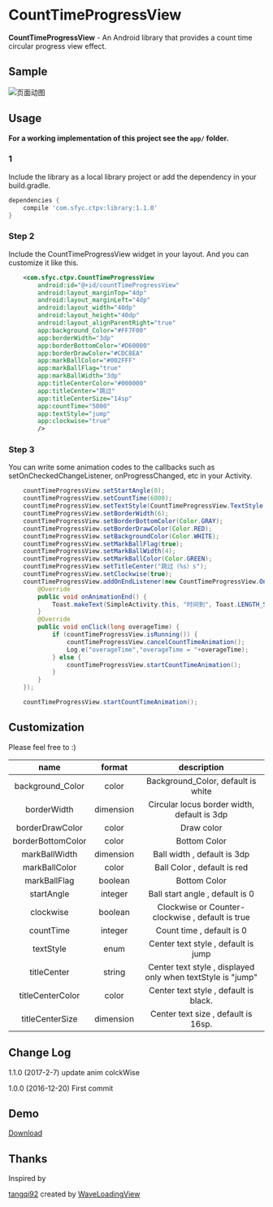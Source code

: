 ﻿# CountTimeProgressView

**CountTimeProgressView** - An Android library that provides a count time circular progress view effect.


## Sample
![页面动图][1]


  ## Usage

**For a working implementation of this project see the `app/` folder.**

###  1

Include the library as a local library project or add the dependency in your build.gradle.

```groovy
dependencies {
    compile 'com.sfyc.ctpv:library:1.1.0'
}
```

### Step 2

Include the CountTimeProgressView widget in your layout. And you can customize it like this.

```xml
    <com.sfyc.ctpv.CountTimeProgressView
        android:id="@+id/countTimeProgressView"
        android:layout_marginTop="4dp"
        android:layout_marginLeft="4dp"
        android:layout_width="40dp"
        android:layout_height="40dp"
        android:layout_alignParentRight="true"
        app:background_Color="#FF7F00"
        app:borderWidth="3dp"
        app:borderBottomColor="#D60000"
        app:borderDrawColor="#CDC8EA"
        app:markBallColor="#002FFF"
        app:markBallFlag="true"
        app:markBallWidth="3dp"
        app:titleCenterColor="#000000"
        app:titleCenter="跳过"
        app:titleCenterSize="14sp"
        app:countTime="5000"
        app:textStyle="jump"
        app:clockwise="true"
        />
```
### Step 3

You can write some animation codes to the callbacks such as setOnCheckedChangeListener, onProgressChanged, etc in your Activity.
```java
    countTimeProgressView.setStartAngle(0);
    countTimeProgressView.setCountTime(6000);
    countTimeProgressView.setTextStyle(CountTimeProgressView.TextStyle.SECOND);
    countTimeProgressView.setBorderWidth(6);
    countTimeProgressView.setBorderBottomColor(Color.GRAY);
    countTimeProgressView.setBorderDrawColor(Color.RED);
    countTimeProgressView.setBackgroundColor(Color.WHITE);
    countTimeProgressView.setMarkBallFlag(true);
    countTimeProgressView.setMarkBallWidth(4);
    countTimeProgressView.setMarkBallColor(Color.GREEN);
    countTimeProgressView.setTitleCenter("跳过（%s）s");
    countTimeProgressView.setClockwise(true);
    countTimeProgressView.addOnEndListener(new CountTimeProgressView.OnEndListener() {
        @Override
        public void onAnimationEnd() {
            Toast.makeText(SimpleActivity.this, "时间到", Toast.LENGTH_SHORT).show();
        }
        @Override
        public void onClick(long overageTime) {
            if (countTimeProgressView.isRunning()) {
                countTimeProgressView.cancelCountTimeAnimation();
                Log.e("overageTime","overageTime = "+overageTime);
            } else {
                countTimeProgressView.startCountTimeAnimation();
            }
        }
    });

    countTimeProgressView.startCountTimeAnimation();

```

## Customization

Please feel free to :)

|name|format|description|
|:---:|:---:|:---:|
| background_Color | color | Background_Color, default is white
| borderWidth | dimension | Circular locus border width, default is 3dp
| borderDrawColor | color | Draw color
| borderBottomColor | color | Bottom Color
| markBallWidth | dimension | Ball width , default is 3dp
| markBallColor | color | Ball Color , default is red
| markBallFlag | boolean | Bottom Color
| startAngle | integer | Ball start angle , default is 0
| clockwise | boolean | Clockwise or Counter-clockwise , default is true
| countTime | integer | Count time , default is 0
| textStyle | enum | Center text style , default is jump
| titleCenter | string | Center text style , displayed only when textStyle is "jump"
| titleCenterColor | color | Center text style , default is black.
| titleCenterSize | dimension | Center text size , default is 16sp.

## Change Log

1.1.0 (2017-2-7)
update anim colckWise

1.0.0 (2016-12-20)
First commit

## Demo
[Download][3]


## Thanks

Inspired by

[tangqi92][4] created by [WaveLoadingView][5]


  [1]: http://oihnadz1x.bkt.clouddn.com/CountTimeProgressView01.png
  [3]: http://fir.im/ctpv58
  [4]: https://github.com/tangqi92
  [5]: https://github.com/tangqi92/WaveLoadingView
